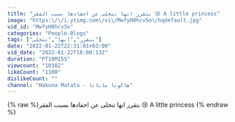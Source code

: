 ```yaml
---
title: "بتقرر انها تتخلى عن احفادها بسبب الفقر 😢 A little princess"
image: "https:\/\/i.ytimg.com\/vi\/MwfyH0hcv5o\/hqdefault.jpg"
vid_id: "MwfyH0hcv5o"
categories: "People-Blogs"
tags: ["بتقرر","انها","تتخلى"]
date: "2022-01-22T22:31:01+03:00"
vid_date: "2022-01-22T18:00:13Z"
duration: "PT10M15S"
viewcount: "10382"
likeCount: "1100"
dislikeCount: ""
channel: "Hakuna Matata - هاكونا ماتاتا"
---
```

{% raw %}بتقرر انها تتخلى عن احفادها بسبب الفقر 😢 A little princess {% endraw %}
